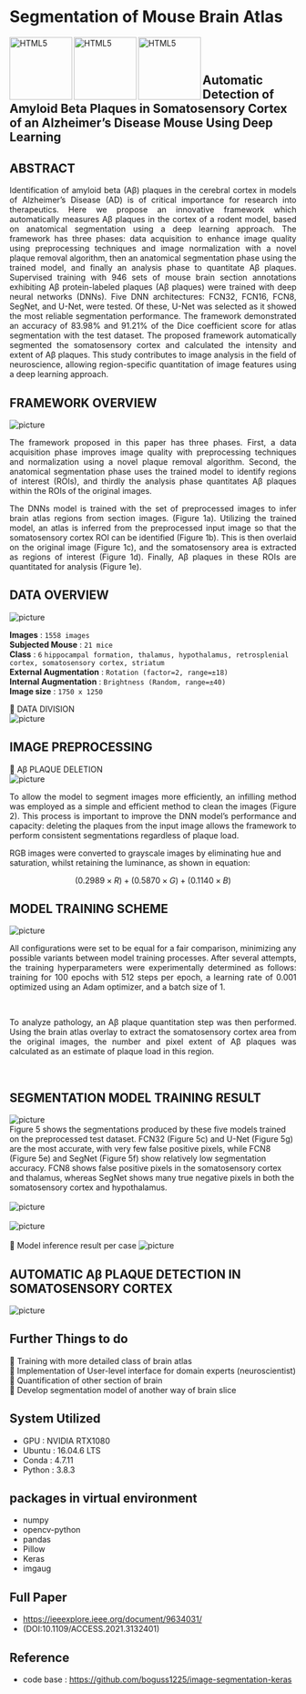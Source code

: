 # Segmentation of Mouse Brain Atlas
<img align="left" alt="HTML5" width="110px" src="https://ieeexplore.ieee.org/assets/img/ieee_logo_white.svg" />
<img align="left" alt="HTML5" width="110px" src="screenshots/utas_eng.png" />
<img align="left" alt="HTML5" width="110px" src="screenshots/wickings.png" />
</br>

</br>

## Automatic Detection of Amyloid Beta Plaques in Somatosensory Cortex of an Alzheimer’s Disease Mouse Using Deep Learning

## ABSTRACT
<p align='justify'>Identification of amyloid beta (Aβ) plaques in the cerebral cortex in models of Alzheimer’s Disease (AD) is of critical importance for research into therapeutics. Here we propose an innovative framework which automatically measures Aβ plaques in the cortex of a rodent model, based on anatomical segmentation using a deep learning approach. The framework has three phases: data acquisition to enhance image quality using preprocessing techniques and image normalization with a novel plaque removal algorithm, then an anatomical segmentation phase using the trained model, and finally an analysis phase to quantitate Aβ plaques. Supervised training with 946 sets of mouse brain section annotations exhibiting Aβ protein-labeled plaques (Aβ plaques) were trained with deep neural networks (DNNs). Five DNN architectures: FCN32, FCN16, FCN8, SegNet, and U-Net, were tested. Of these, U-Net was selected as it showed the most reliable segmentation performance. The framework demonstrated an accuracy of 83.98% and 91.21% of the Dice coefficient score for atlas segmentation with the test dataset. The proposed framework automatically segmented the somatosensory cortex and calculated the intensity and extent of Aβ plaques. This study contributes to image analysis in the field of neuroscience, allowing region-specific quantitation of image features using a deep learning approach. </p>

## FRAMEWORK OVERVIEW
![picture](screenshots/framework_overview.png)</br>
<p align='justify'>The framework proposed in this paper has three phases. First, a data acquisition phase improves image quality with preprocessing techniques and normalization using a novel plaque removal algorithm. Second, the anatomical segmentation phase uses the trained model to identify regions of interest (ROIs), and thirdly the analysis phase quantitates Aβ plaques within the ROIs of the original images. </p>
<p align='justify'>The DNNs model is trained with the set of preprocessed images to infer brain atlas regions from section images. (Figure 1a). Utilizing the trained model, an atlas is inferred from the preprocessed input image so that the somatosensory cortex ROI can be identified (Figure 1b). This is then overlaid on the original image (Figure 1c), and the somatosensory area is extracted as regions of interest (Figure 1d). Finally, Aβ plaques in these ROIs are quantitated for analysis (Figure 1e). </p>

## DATA OVERVIEW
![picture](screenshots/label_overview.png)</br>

**Images** : `1558 images` </br>
**Subjected Mouse** : `21 mice` </br>
**Class** : `6` `hippocampal formation, thalamus, hypothalamus, retrosplenial cortex, somatosensory cortex, striatum` </br>
**External Augmentation** : `Rotation (factor=2, range=±18)` </br>
**Internal Augmentation** : `Brightness (Random, range=±40)` </br>
**Image size** : `1750 x 1250` </br>

🌱 DATA DIVISION</br>
![picture](screenshots/data_division.png)</br>

## IMAGE PREPROCESSING
🌱 Aβ PLAQUE DELETION</br>
![picture](screenshots/preprocessing_1.png)</br>

<p align='justify'>To allow the model to segment images more efficiently, an infilling method was employed as a simple and efficient method to clean the images (Figure 2). This process is important to improve the DNN model’s performance and capacity: deleting the plaques from the input image allows the framework to perform consistent segmentations regardless of plaque load.</p>
RGB images were converted to grayscale images by eliminating hue and saturation, whilst retaining the luminance, as shown in equation:

$$ (0.2989×R) + (0.5870×G) + (0.1140×B) $$

## MODEL TRAINING SCHEME
![picture](screenshots/training_overview.png)</br>
<p align='justify'>All configurations were set to be equal for a fair comparison, minimizing any possible variants between model training processes. After several attempts, the training hyperparameters were experimentally determined as follows: training for 100 epochs with 512 steps per epoch, a learning rate of 0.001 optimized using an Adam optimizer, and a batch size of 1.</p></br>
<p align='justify'>To analyze pathology, an Aβ plaque quantitation step was then performed. Using the brain atlas overlay to extract the somatosensory cortex area from the original images, the number and pixel extent of Aβ plaques was calculated as an estimate of plaque load in this region.</p></br>

## SEGMENTATION MODEL TRAINING RESULT

![picture](screenshots/visual_result.png)</br>
Figure 5 shows the segmentations produced by these five models trained on the preprocessed test dataset. FCN32 (Figure 5c) and U-Net (Figure 5g) are the most accurate, with very few false positive pixels, while FCN8 (Figure 5e) and SegNet (Figure 5f) show relatively low segmentation accuracy. FCN8 shows false positive pixels in the somatosensory cortex and thalamus, whereas SegNet shows many true negative pixels in both the somatosensory cortex and hypothalamus.</br>
</br>
![picture](screenshots/training_results_table.png)</br>
</br>
![picture](screenshots/trained_model_test_table.png)</br>
</br>
🌱 Model inference result per case
![picture](screenshots/result_per_case.png)</br>

## AUTOMATIC Aβ PLAQUE DETECTION IN SOMATOSENSORY CORTEX
![picture](screenshots/AmyloidBeta_Prediction.png)</br>

## Further Things to do
🌱 Training with more detailed class of brain atlas </br>
🌱 Implementation of User-level interface for domain experts (neuroscientist)</br>
🌱 Quantification of other section of brain </br>
🌱 Develop segmentation model of another way of brain slice </br>

## System Utilized
- GPU : NVIDIA RTX1080
- Ubuntu : 16.04.6 LTS
- Conda : 4.7.11
- Python : 3.8.3

## packages in virtual environment
- numpy
- opencv-python
- pandas
- Pillow
- Keras
- imgaug

## Full Paper
* https://ieeexplore.ieee.org/document/9634031/
* (DOI:10.1109/ACCESS.2021.3132401)

## Reference
* code base : https://github.com/boguss1225/image-segmentation-keras

